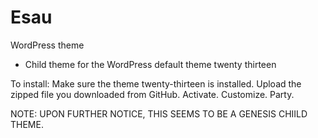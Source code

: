 Esau
====

WordPress theme

* Child theme for the WordPress default theme twenty thirteen

To install:
Make sure the theme twenty-thirteen is installed.
Upload the zipped file you downloaded from GitHub.
Activate.
Customize.
Party.

NOTE: UPON FURTHER NOTICE, THIS SEEMS TO BE A GENESIS CHIILD THEME. 
